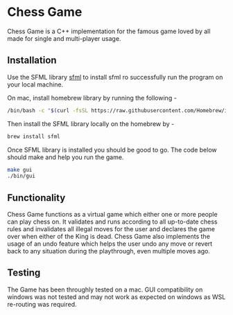 # Chess Game

Chess Game is a C++ implementation for the famous game loved by all made for single and multi-player usage.

## Installation

Use the SFML library [sfml](https://www.sfml-dev.org/download/sfml/2.5.1/) to install sfml ro successfully run the program on your local machine.

On mac, install homebrew library by running the following -

```bash
/bin/bash -c "$(curl -fsSL https://raw.githubusercontent.com/Homebrew/install/HEAD/install.sh)"
```

Then install the SFML library locally on the homebrew by - 
```bash
brew install sfml
```

Once SFML library is installed you should be good to go. The code below should make and help you run the game.

```bash
make gui
./bin/gui
```

## Functionality
Chess Game functions as a virtual game which either one or more people can play chess on.
It validates and runs according to all up-to-date chess rules and invalidates all illegal moves for the user and declares the game over when either of the King is dead.
Chess Game also implements the usage of an undo feature which helps the user undo any move or revert back to any situation during the playthrough, even multiple moves ago.

## Testing
The Game has been throughly tested on a mac. GUI compatibility on windows was not tested and may not work as expected on windows as WSL re-routing was required.
